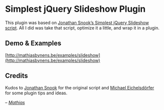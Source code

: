 # Simplest jQuery Slideshow Plugin

This plugin was based on [Jonathan Snook’s Simplest jQuery Slideshow script](http://snook.ca/archives/javascript/simplest-jquery-slideshow). All I did was take that script, optimize it a little, and wrap it in a plugin.

## Demo & Examples

[http://mathiasbynens.be/examples/slideshow](http://mathiasbynens.be/examples/slideshow)

## Credits

Kudos to [Jonathan Snook](http://snook.ca/) for the original script and [Michael Eichelsdörfer](http://www.michael-eichelsdoerfer.de/) for some plugin tips and ideas.

_– [Mathias](http://mathiasbynens.be/)_